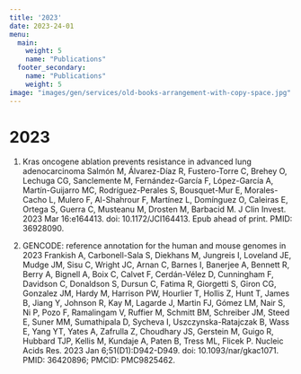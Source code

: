 ```yaml
---
title: '2023'
date: 2023-24-01
menu:
  main:
    weight: 5
    name: "Publications"
  footer_secondary:
    name: "Publications"
    weight: 5
image: "images/gen/services/old-books-arrangement-with-copy-space.jpg"
---
```


# 2023

1. Kras oncogene ablation prevents resistance in advanced lung adenocarcinoma
Salmón M, Álvarez-Díaz R, Fustero-Torre C, Brehey O, Lechuga CG, Sanclemente M, Fernández-García F, López-García A, Martín-Guijarro MC, Rodríguez-Perales S, Bousquet-Mur E, Morales-Cacho L, Mulero F, Al-Shahrour F, Martínez L, Domínguez O, Caleiras E, Ortega S, Guerra C, Musteanu M, Drosten M, Barbacid M.
J Clin Invest. 2023 Mar 16:e164413. doi: 10.1172/JCI164413. Epub ahead of print. PMID: 36928090.

1. GENCODE: reference annotation for the human and mouse genomes in 2023
Frankish A, Carbonell-Sala S, Diekhans M, Jungreis I, Loveland JE, Mudge JM, Sisu C, Wright JC, Arnan C, Barnes I, Banerjee A, Bennett R, Berry A, Bignell A, Boix C, Calvet F, Cerdán-Vélez D, Cunningham F, Davidson C, Donaldson S, Dursun C, Fatima R, Giorgetti S, Giron CG, Gonzalez JM, Hardy M, Harrison PW, Hourlier T, Hollis Z, Hunt T, James B, Jiang Y, Johnson R, Kay M, Lagarde J, Martin FJ, Gómez LM, Nair S, Ni P, Pozo F, Ramalingam V, Ruffier M, Schmitt BM, Schreiber JM, Steed E, Suner MM, Sumathipala D, Sycheva I, Uszczynska-Ratajczak B, Wass E, Yang YT, Yates A, Zafrulla Z, Choudhary JS, Gerstein M, Guigo R, Hubbard TJP, Kellis M, Kundaje A, Paten B, Tress ML, Flicek P.
Nucleic Acids Res. 2023 Jan 6;51(D1):D942-D949. doi: 10.1093/nar/gkac1071. PMID: 36420896; PMCID: PMC9825462.